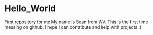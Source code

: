 # Hello_World
First repository for me 
My name is Sean from WV.
This is the first time messing on github. I hope I can contribute and help with projects :) 

